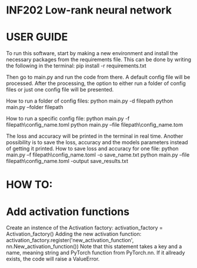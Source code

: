 # INF202 Low-rank neural network
# USER GUIDE
To run this software, start by making a new environment and install the necessary packages from the requirements file. This can be done by writing the following in the terminal:
    pip install -r requirements.txt

Then go to main.py and run the code from there. A default config file will be processed. After the processing, the option to either run a folder of config files or just one config file will be presented. 

How to run a folder of config files:
    python main.py -d filepath
    python main.py –folder filepath

How to run a specific config file:
    python main.py -f filepath\config_name.toml
    python main.py –file filepath\config_name.tom

The loss and accuracy will be printed in the terminal in real time. Another possibility is
to save the loss, accuracy and the models parameters instead of getting it printed.
How to save loss and accuracy for one file:
    python main.py –f filepath\config_name.toml -o save_name.txt
    python main.py –file filepath\config_name.toml -output save_results.txt

# HOW TO:
# Add activation functions
Create an instence of the Activation factory:
    activation_factory = Activation_factory()
Adding the new activation function:
    activation_factory.register('new_activation_function', nn.New_activation_function())
Note that this statement takes a key and a name, meaning string and PyTorch function from PyTorch.nn. 
If it allready exists, the code will raise a ValueError.
